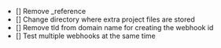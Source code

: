 
- [] Remove _reference
- [] Change directory where extra project files are stored
- [] Remove tld from domain name for creating the webhook id
- [] Test multiple webhooks at the same time